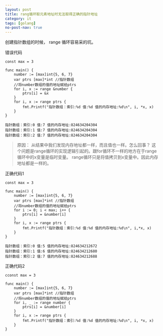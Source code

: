 ```yaml
---
layout: post
title: rang循环取元素地址时无法取得正确的指针地址
category: it
tags: [golang]
no-post-nav: true
---
```


创建指针数组的时候， range 循环容易采的坑。

错误代码
```错误代码
const max = 3

func main() {
    number := [max]int{5, 6, 7}
    var ptrs [max]*int //指针数组
    //将number数组的值的地址赋给ptrs
    for i, x := range &number {
        ptrs[i] = &x
    }
    for i, x := range ptrs {
        fmt.Printf("指针数组：索引:%d 值:%d 值的内存地址:%d\n", i, *x, x)
    }
}
```

```输出结果
指针数组：索引:0 值:7 值的内存地址:824634204304
指针数组：索引:1 值:7 值的内存地址:824634204304
指针数组：索引:2 值:7 值的内存地址:824634204304
```

>原因：
从结果中我们发现内存地址都一样，而且值也一样。怎么回事？
这个问题是range循环的实现逻辑引起的。跟for循环不一样的地方在于range循环中的x变量是临时变量。
range循环只是将值拷贝到x变量中。因此内存地址都是一样的。

正确代码1
```正确代码1
const max = 3

func main() {
    number := [max]int{5, 6, 7}
    var ptrs [max]*int //指针数组
    //将number数组的值的地址赋给ptrs
    for i := 0; i < max; i++ {
        ptrs[i] = &number[i]
    }
    for i, x := range ptrs {
        fmt.Printf("指针数组：索引:%d 值:%d 值的内存地址:%d\n", i,*x, x)
    }
}
```

```输出结果
指针数组：索引:0 值:5 值的内存地址:824634212672
指针数组：索引:1 值:6 值的内存地址:824634212680
指针数组：索引:2 值:7 值的内存地址:824634212688
```

正确代码2
```正确代码2
cconst max = 3

func main() {
    number := [max]int{5, 6, 7}
    var ptrs [max]*int //指针数组
    //将number数组的值的地址赋给ptrs
    for i, _ := range number {
        ptrs[i] = &number[i]
    }
    for i, x := range ptrs {
        fmt.Printf("指针数组：索引:%d 值:%d 值的内存地址:%d\n", i, *x, x)
    }
}
```
